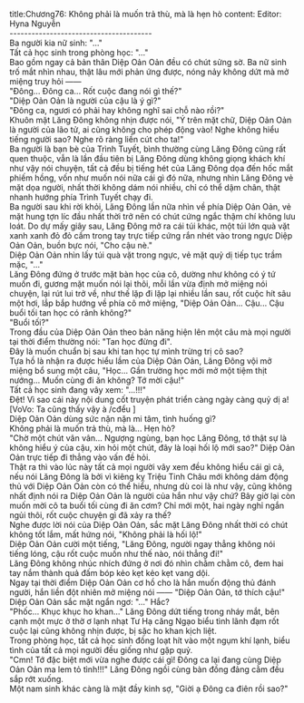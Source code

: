 title:Chương76: Không phải là muốn trả thù, mà là hẹn hò
content:
Editor: Hyna Nguyễn<br>---------------------------------------<br>Ba người kia nữ sinh: "..."<br>Tất cả học sinh trong phòng học: "..."<br>Bao gồm ngay cả bản thân Diệp Oản Oản đều có chút sửng sờ. Ba nữ sinh trố mắt nhìn nhau, thật lâu mới phản ứng được, nóng nảy không dứt mà mở miệng truy hỏi ——<br>"Đông... Đông ca... Rốt cuộc đang nói gì thế?"<br>"Diệp Oản Oản là người của cậu là ý gì?"<br>"Đông ca, ngươi có phải hay không nghĩ sai chỗ nào rồi?"<br>Khuôn mặt Lăng Đông không nhịn được nói, "Ý trên mặt chữ, Diệp Oản Oản là người của lão tử, ai cũng không cho phép động vào! Nghe không hiểu tiếng người sao? Nghe rõ ràng liền cút cho ta!"<br>Ba người là bạn bè của Trình Tuyết, bình thường cùng Lăng Đông cũng rất quen thuộc, vẫn là lần đầu tiên bị Lăng Đông dùng không giọng khách khí như vậy nói chuyện, tất cả đều bị tiếng hét của Lăng Đông dọa đến hốc mắt phiếm hồng, vốn như muốn nói nữa cái gì đó nữa, nhưng nhìn Lăng Đông vẻ mặt dọa người, nhất thời không dám nói nhiều, chỉ có thể dậm chân, thật nhanh hướng phía Trình Tuyết chạy đi.<br>Ba người sau khi rời khỏi, Lăng Đông lần nữa nhìn về phía Diệp Oản Oản, vẻ mặt hung tợn líc đầu nhất thời trở nên có chút cứng ngắc thậm chí không lưu loát. Do dự mấy giây sau, Lăng Đông mở ra cái túi khác, một túi lớn quà vặt xanh xanh đỏ đỏ cầm trong tay trực tiếp cứng rắn nhét vào trong ngực Diệp Oản Oản, buồn bực nói, "Cho cậu nè."<br>Diệp Oản Oản nhìn lấy túi quà vặt trong ngực, vẻ mặt quỷ dị tiếp tục trầm mặc, "..."<br>Lăng Đông đứng ở trước mặt bàn học của cô, dường như không có ý tứ muốn đi, gương mặt muốn nói lại thôi, mỗi lần vừa định mở miệng nói chuyện, lại rút lui trở về, như thế lặp đi lặp lại nhiều lần sau, rốt cuộc hít sâu một hơi, lắp bắp hướng về phía cô mở miệng, "Diệp Oản Oản... Cậu... Cậu buổi tối tan học có rãnh không?"<br>"Buổi tối?"<br>Trong đầu của Diệp Oản Oản theo bản năng hiện lên một câu mà mọi người tại thời điểm thường nói: "Tan học đừng đi".<br>Đây là muốn chuẩn bị sau khi tan học tự mình trừng trị cô sao?<br>Tựa hồ là nhận ra được hiểu lầm của Diệp Oản Oản, Lăng Đông vội mở miệng bổ sung một câu, "Học... Gần trường học mới mở một tiệm thịt nướng... Muốn cùng đi ăn không? Tớ mời cậu!"<br>Tất cả học sinh đang vây xem: "...!!!"<br>Đệt! Vì sao cái này nội dung cốt truyện phát triển càng ngày càng quỷ dị a!<br>[VoVo: Ta cũng thấy vậy à /cđểu ]<br>Diệp Oản Oản dùng sức nặn nặn mi tâm, tình huống gì?<br>Không phải là muốn trả thù, mà là... Hẹn hò?<br>"Chờ một chút vân vân... Ngượng ngùng, bạn học Lăng Đông, tớ thật sự là không hiểu ý của cậu, xin hỏi một chút, đây là loại hối lộ mới sao?" Diệp Oản Oản trực tiếp đi thẳng vào vấn đề hỏi.<br>Thật ra thì vào lúc này tất cả mọi người vây xem đều không hiểu cái gì cả, nếu nói Lăng Đông là bởi vì kiêng kỵ Triệu Tinh Châu mới không dám động thủ với Diệp Oản Oản còn có thể hiểu, nhưng dù coi là như vậy, cũng không nhất định nói ra Diệp Oản Oản là người của hắn như vậy chứ? Bây giờ lại còn muốn mời cô ta buổi tối cùng đi ăn cơm? Chỉ mới một, hai ngày nghỉ ngắn ngủi thôi, rốt cuộc chuyện gì đã xảy ra thế?<br>Nghe được lời nói của Diệp Oản Oản, sắc mặt Lăng Đông nhất thời có chút không tốt lắm, mất hứng nói, "Không phải là hối lộ!"<br>Diệp Oản Oản cười một tiếng, "Lăng Đông, người ngay thẳng không nói tiếng lóng, cậu rốt cuộc muốn như thế nào, nói thẳng đi!"<br>Lăng Đông không nhúc nhích đứng ở nơi đó nhìn chằm chằm cô, đem hai tay nắm thành quả đấm bóp kẻo kẹt kẻo kẹt vang dội.<br>Ngay tại thời điểm Diệp Oản Oản cơ hồ cho là hắn muốn động thủ đánh người, hắn liền đột nhiên mở miệng nói —— "Diệp Oản Oản, tớ thích cậu!"<br>Diệp Oản Oản sắc mặt ngẩn ngơ: "..." Hắc?<br>"Phốc... Khục khục ho khan..." Lăng Đông dứt tiếng trong nháy mắt, bên cạnh một mực ở thờ ơ lạnh nhạt Tư Hạ căng Ngạo biểu tình lãnh đạm rốt cuộc lại cũng không nhịn được, bị sặc ho khan kịch liệt.<br>Trong phòng học, tất cả học sinh đồng loạt hít vào một ngụm khí lạnh, biểu tình của tất cả mọi người đều giống như gặp quỷ.<br>"Cmn! Tớ đặc biệt mới vừa nghe được cái gì! Đông ca lại đang cùng Diệp Oản Oản ma lem tỏ tình!!!" Lăng Đông ngồi cùng bàn đồng đảng cằm đều sắp rớt xuống.<br>Một nam sinh khác càng là mặt đầy kinh sợ, "Giời ạ Đông ca điên rồi sao?"